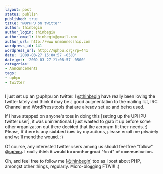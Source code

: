 ```yaml
---
layout: post
status: publish
published: true
title: "@UPHPU on twitter"
author: thinbegin
author_login: thinbegin
author_email: thinbegin@gmail.com
author_url: http://www.unmannedship.com
wordpress_id: 441
wordpress_url: http://uphpu.org/?p=441
date: '2009-03-27 15:08:57 -0500'
date_gmt: '2009-03-27 21:08:57 -0500'
categories:
- Announcements
tags:
- uphpu
- twitter
---
```

<p>I just set up an @uphpu on twitter. I <a href="http://www.twitter.com/thinbegin" target="_self">@thinbegin</a> have really been loving the twitter lately and think it may be a good augmentation to the mailing list, IRC Channel and WordPress tools that are already set up and being used.</p>
<p>If I have stepped on anyone's toes in doing this [setting up the UPHPU twitter user], it was unintentional. I just wanted to grab it up before some other organization out there decided that the acronym fit their needs. :) Please, if there is any stubbed toes by my actions, please email me privately and we'll mend the wound. :)</p>
<p>Of course, any interested twitter users among us should feel free "follow" <a href="http://www.twitter.com/uphpu" target="_self">@uphpu</a>. I really think it would be another great "feed" of communication.</p>
<p>Oh, and feel free to follow me [<a href="http://www.twitter.com/thinbegin" target="_self">@thinbegin</a>] too as I post about PHP, amongst other things, regularly. Micro-blogging FTW!!! :)</p>
